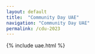 ```yaml
---
layout: default
title:  "Community Day UAE"
navigation: "Community Day UAE"
permalink: /cdu-2023
---
```


{% include uae.html %}